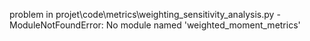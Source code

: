 problem in projet\code\metrics\weighting_sensitivity_analysis.py - ModuleNotFoundError: No module named 'weighted_moment_metrics'
